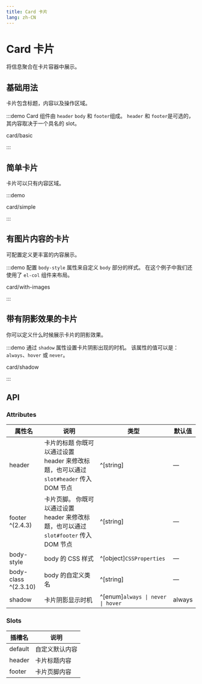 ```yaml
---
title: Card 卡片
lang: zh-CN
---
```


# Card 卡片

将信息聚合在卡片容器中展示。

## 基础用法

卡片包含标题，内容以及操作区域。

:::demo Card 组件由 `header` `body` 和 `footer`组成。 `header` 和 `footer`是可选的，其内容取决于一个具名的 slot。

card/basic

:::

## 简单卡片

卡片可以只有内容区域。

:::demo

card/simple

:::

## 有图片内容的卡片

可配置定义更丰富的内容展示。

:::demo 配置 `body-style` 属性来自定义 `body` 部分的样式。 在这个例子中我们还使用了 `el-col` 组件来布局。

card/with-images

:::

## 带有阴影效果的卡片

你可以定义什么时候展示卡片的阴影效果。

:::demo 通过 `shadow` 属性设置卡片阴影出现的时机。 该属性的值可以是：`always`、`hover` 或 `never`。

card/shadow

:::

## API
### Attributes

| 属性名                  | 说明                                                        | 类型                                  | 默认值    |
| -------------------- | --------------------------------------------------------- | ----------------------------------- | ------ |
| header               | 卡片的标题 你既可以通过设置 header 来修改标题，也可以通过 `slot#header` 传入 DOM 节点 | ^[string]                           | —      |
| footer ^(2.4.3)      | 卡片页脚。 你既可以通过设置 header 来修改标题，也可以通过 `slot#footer` 传入 DOM 节点 | ^[string]                           | —      |
| body-style           | body 的 CSS 样式                                             | ^[object]`CSSProperties`            | —      |
| body-class ^(2.3.10) | body 的自定义类名                                               | ^[string]                           | —      |
| shadow               | 卡片阴影显示时机                                                  | ^[enum]`always \| never \| hover` | always |

### Slots

| 插槽名     | 说明      |
| ------- | ------- |
| default | 自定义默认内容 |
| header  | 卡片标题内容  |
| footer  | 卡片页脚内容  |
